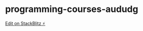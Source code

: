 # programming-courses-aududg

[Edit on StackBlitz ⚡️](https://stackblitz.com/edit/programming-courses-aududg)